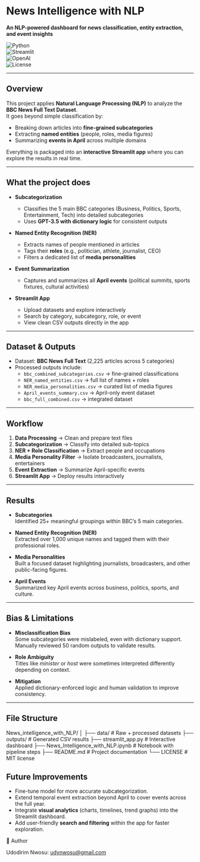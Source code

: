 # News Intelligence with NLP  

**An NLP-powered dashboard for news classification, entity extraction, and event insights**  

![Python](https://img.shields.io/badge/Python-3.10-blue?style=flat-square&logo=python)  
![Streamlit](https://img.shields.io/badge/Streamlit-1.35-FF4B4B?style=flat-square&logo=streamlit)  
![OpenAI](https://img.shields.io/badge/OpenAI-GPT--3.5-green?style=flat-square&logo=openai)  
![License](https://img.shields.io/badge/License-MIT-lightgrey?style=flat-square)  

---

## Overview  
This project applies **Natural Language Processing (NLP)** to analyze the **BBC News Full Text Dataset**.  
It goes beyond simple classification by:  
- Breaking down articles into **fine-grained subcategories**  
- Extracting **named entities** (people, roles, media figures)  
- Summarizing **events in April** across multiple domains  

Everything is packaged into an **interactive Streamlit app** where you can explore the results in real time.  

---

## What the project does  

- **Subcategorization**  
  - Classifies the 5 main BBC categories (Business, Politics, Sports, Entertainment, Tech) into detailed subcategories  
  - Uses **GPT-3.5 with dictionary logic** for consistent outputs  

- **Named Entity Recognition (NER)**  
  - Extracts names of people mentioned in articles  
  - Tags their **roles** (e.g., politician, athlete, journalist, CEO)  
  - Filters a dedicated list of **media personalities**  

- **Event Summarization**  
  - Captures and summarizes all **April events** (political summits, sports fixtures, cultural activities)  

- **Streamlit App**  
  - Upload datasets and explore interactively  
  - Search by category, subcategory, role, or event  
  - View clean CSV outputs directly in the app  

---

## Dataset & Outputs  

- Dataset: **BBC News Full Text** (2,225 articles across 5 categories)  
- Processed outputs include:  
  - `bbc_combined_subcategories.csv` → fine-grained classifications  
  - `NER_named_entities.csv` → full list of names + roles  
  - `NER_media_personalities.csv` → curated list of media figures  
  - `April_events_summary.csv` → April-only event dataset  
  - `bbc_full_combined.csv` → integrated dataset  

---

## Workflow  

1. **Data Processing** → Clean and prepare text files  
2. **Subcategorization** → Classify into detailed sub-topics  
3. **NER + Role Classification** → Extract people and occupations  
4. **Media Personality Filter** → Isolate broadcasters, journalists, entertainers  
5. **Event Extraction** → Summarize April-specific events  
6. **Streamlit App** → Deploy results interactively  

---

## Results  

- **Subcategories**  
  Identified 25+ meaningful groupings within BBC’s 5 main categories.  

- **Named Entity Recognition (NER)**  
  Extracted over 1,000 unique names and tagged them with their professional roles.  

- **Media Personalities**  
  Built a focused dataset highlighting journalists, broadcasters, and other public-facing figures.  

- **April Events**  
  Summarized key April events across business, politics, sports, and culture.  

---

## Bias & Limitations  

- **Misclassification Bias**  
  Some subcategories were mislabeled, even with dictionary support. Manually reviewed 50 random outputs to validate results.  

- **Role Ambiguity**  
  Titles like *minister* or *host* were sometimes interpreted differently depending on context.  

- **Mitigation**  
  Applied dictionary-enforced logic and human validation to improve consistency.  

---

## File Structure  

News_intelligence_with_NLP/
│
├── data/ # Raw + processed datasets
├── outputs/ # Generated CSV results
├── streamlit_app.py # Interactive dashboard
├── News_Intelligence_with_NLP.ipynb # Notebook with pipeline steps
├── README.md # Project documentation
└── LICENSE # MIT license


## Future Improvements  

- Fine-tune model for more accurate subcategorization.  
- Extend temporal event extraction beyond April to cover events across the full year.  
- Integrate **visual analytics** (charts, timelines, trend graphs) into the Streamlit dashboard.  
- Add user-friendly **search and filtering** within the app for faster exploration.  



👤 Author

Udodirim Nwosu:
udynwosu@gmail.com


